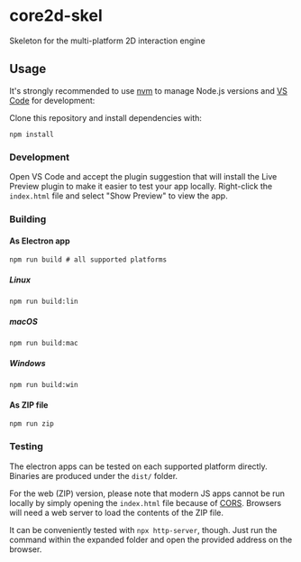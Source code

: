 # core2d-skel
Skeleton for the multi-platform 2D interaction engine

## Usage
It's strongly recommended to use [nvm](https://github.com/nvm-sh/nvm) to manage Node.js versions and [VS Code](https://code.visualstudio.com) for development:

Clone this repository and install dependencies with:
```shell
npm install
```

### Development
Open VS Code and accept the plugin suggestion that will install the Live Preview plugin to make it easier to test your app locally. Right-click the `index.html` file and select "Show Preview" to view the app.

### Building
#### As Electron app
```shell
npm run build # all supported platforms
```
##### Linux
```shell
npm run build:lin
```
##### macOS
```shell
npm run build:mac
```
##### Windows
```shell
npm run build:win
```

#### As ZIP file
```shell
npm run zip
```

### Testing
The electron apps can be tested on each supported platform directly. Binaries are produced under the `dist/` folder.

For the web (ZIP) version, please note that modern JS apps cannot be run locally by simply opening the `index.html` file because of [CORS](https://developer.mozilla.org/en-US/docs/Web/HTTP/CORS). Browsers will need a web server to load the contents of the ZIP file.

It can be conveniently tested with `npx http-server`, though. Just run the command within the expanded folder and open the provided address on the browser.
